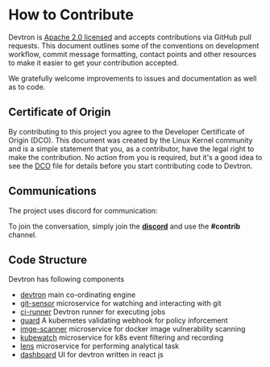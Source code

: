 # How to Contribute

Devtron is [Apache 2.0 licensed](LICENSE) and accepts contributions via GitHub
pull requests. This document outlines some of the conventions on development
workflow, commit message formatting, contact points and other resources to make
it easier to get your contribution accepted.

We gratefully welcome improvements to issues and documentation as well as to code.

## Certificate of Origin

By contributing to this project you agree to the Developer Certificate of
Origin (DCO). This document was created by the Linux Kernel community and is a
simple statement that you, as a contributor, have the legal right to make the
contribution. No action from you is required, but it's a good idea to see the
[DCO](DCO) file for details before you start contributing code to Devtron.

## Communications

The project uses discord for communication:

To join the conversation, simply join the **[discord](https://discord.gg/wRspyec)**  and use the __#contrib__ channel.

## Code Structure

Devtron has following components

- [devtron](https://github.com/devtron-labs/devtron.git) main co-ordinating engine
- [git-sensor](https://github.com/devtron-labs/git-sensor.git) microservice for watching and interacting with git
- [ci-runner](https://github.com/devtron-labs/ci-runner.git) Devtron runner for executing jobs
- [guard](https://github.com/devtron-labs/guard.git) A kubernetes validating webhook for policy inforcement
- [imge-scanner](https://github.com/devtron-labs/image-scanner.git) microservice for docker image vulnerability scanning
- [kubewatch](https://github.com/devtron-labs/kubewatch.git) microservice for k8s event filtering and recording 
- [lens](https://github.com/devtron-labs/lens.git) microservice for performing analytical task
- [dashboard](https://github.com/devtron-labs/dashboard.git) UI for devtron written in react js




